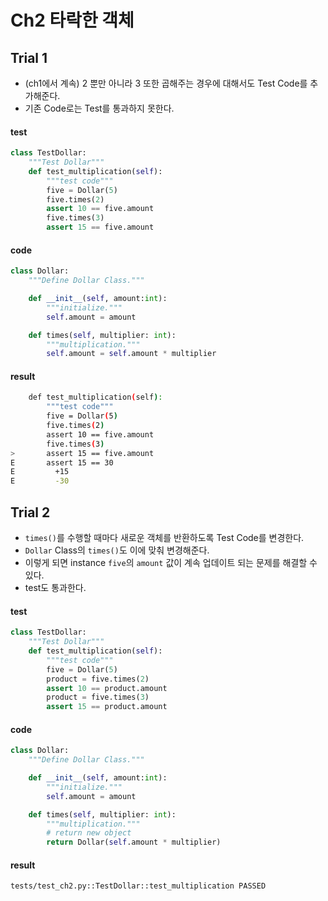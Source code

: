 # Ch2 타락한 객체

## Trial 1

- (ch1에서 계속) 2 뿐만 아니라 3 또한 곱해주는 경우에 대해서도 Test Code를 추가해준다.
- 기존 Code로는 Test를 통과하지 못한다.

#### test

```python
class TestDollar:
    """Test Dollar"""
    def test_multiplication(self):
        """test code"""
        five = Dollar(5)
        five.times(2)
        assert 10 == five.amount
        five.times(3)
        assert 15 == five.amount
```

#### code

```python
class Dollar:
    """Define Dollar Class."""

    def __init__(self, amount:int):
        """initialize."""
        self.amount = amount 

    def times(self, multiplier: int):
        """multiplication."""
        self.amount = self.amount * multiplier
```

#### result

```bash
    def test_multiplication(self):
        """test code"""
        five = Dollar(5)
        five.times(2)
        assert 10 == five.amount
        five.times(3)
>       assert 15 == five.amount
E       assert 15 == 30
E         +15
E         -30
```

## Trial 2

- `times()`를 수행할 때마다 새로운 객체를 반환하도록 Test Code를 변경한다.
- `Dollar` Class의 `times()`도 이에 맞춰 변경해준다.
- 이렇게 되면 instance `five`의 `amount` 값이 계속 업데이트 되는 문제를 해결할 수 있다.
- test도 통과한다.

#### test

```python
class TestDollar:
    """Test Dollar"""
    def test_multiplication(self):
        """test code"""
        five = Dollar(5)
        product = five.times(2)
        assert 10 == product.amount
        product = five.times(3)
        assert 15 == product.amount
```

#### code

```python
class Dollar:
    """Define Dollar Class."""

    def __init__(self, amount:int):
        """initialize."""
        self.amount = amount 

    def times(self, multiplier: int):
        """multiplication."""
        # return new object
        return Dollar(self.amount * multiplier)
```

#### result

```bash
tests/test_ch2.py::TestDollar::test_multiplication PASSED
```
